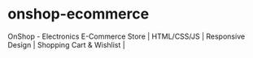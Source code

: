 # onshop-ecommerce
OnShop - Electronics E-Commerce Store | HTML/CSS/JS | Responsive Design | Shopping Cart &amp; Wishlist |
